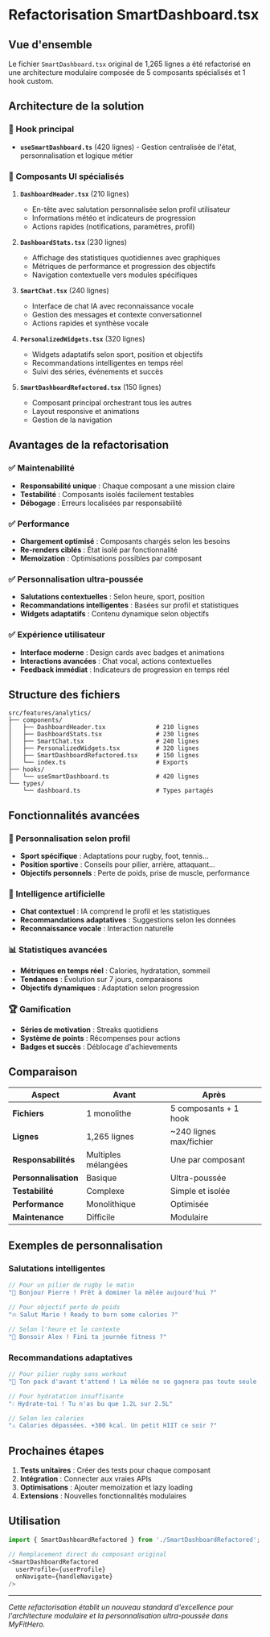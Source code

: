 # Refactorisation SmartDashboard.tsx

## Vue d'ensemble

Le fichier `SmartDashboard.tsx` original de 1,265 lignes a été refactorisé en une architecture modulaire composée de 5 composants spécialisés et 1 hook custom.

## Architecture de la solution

### 🔧 Hook principal
- **`useSmartDashboard.ts`** (420 lignes) - Gestion centralisée de l'état, personnalisation et logique métier

### 🧩 Composants UI spécialisés

1. **`DashboardHeader.tsx`** (210 lignes)
   - En-tête avec salutation personnalisée selon profil utilisateur
   - Informations météo et indicateurs de progression
   - Actions rapides (notifications, paramètres, profil)

2. **`DashboardStats.tsx`** (230 lignes)
   - Affichage des statistiques quotidiennes avec graphiques
   - Métriques de performance et progression des objectifs
   - Navigation contextuelle vers modules spécifiques

3. **`SmartChat.tsx`** (240 lignes)
   - Interface de chat IA avec reconnaissance vocale
   - Gestion des messages et contexte conversationnel
   - Actions rapides et synthèse vocale

4. **`PersonalizedWidgets.tsx`** (320 lignes)
   - Widgets adaptatifs selon sport, position et objectifs
   - Recommandations intelligentes en temps réel
   - Suivi des séries, événements et succès

5. **`SmartDashboardRefactored.tsx`** (150 lignes)
   - Composant principal orchestrant tous les autres
   - Layout responsive et animations
   - Gestion de la navigation

## Avantages de la refactorisation

### ✅ Maintenabilité
- **Responsabilité unique** : Chaque composant a une mission claire
- **Testabilité** : Composants isolés facilement testables
- **Débogage** : Erreurs localisées par responsabilité

### ✅ Performance
- **Chargement optimisé** : Composants chargés selon les besoins
- **Re-renders ciblés** : État isolé par fonctionnalité
- **Memoization** : Optimisations possibles par composant

### ✅ Personnalisation ultra-poussée
- **Salutations contextuelles** : Selon heure, sport, position
- **Recommandations intelligentes** : Basées sur profil et statistiques
- **Widgets adaptatifs** : Contenu dynamique selon objectifs

### ✅ Expérience utilisateur
- **Interface moderne** : Design cards avec badges et animations
- **Interactions avancées** : Chat vocal, actions contextuelles
- **Feedback immédiat** : Indicateurs de progression en temps réel

## Structure des fichiers

```
src/features/analytics/
├── components/
│   ├── DashboardHeader.tsx              # 210 lignes
│   ├── DashboardStats.tsx               # 230 lignes
│   ├── SmartChat.tsx                    # 240 lignes
│   ├── PersonalizedWidgets.tsx          # 320 lignes
│   ├── SmartDashboardRefactored.tsx     # 150 lignes
│   └── index.ts                         # Exports
├── hooks/
│   └── useSmartDashboard.ts             # 420 lignes
└── types/
    └── dashboard.ts                     # Types partagés
```

## Fonctionnalités avancées

### 🎯 Personnalisation selon profil
- **Sport spécifique** : Adaptations pour rugby, foot, tennis...
- **Position sportive** : Conseils pour pilier, arrière, attaquant...
- **Objectifs personnels** : Perte de poids, prise de muscle, performance

### 🤖 Intelligence artificielle
- **Chat contextuel** : IA comprend le profil et les statistiques
- **Recommandations adaptatives** : Suggestions selon les données
- **Reconnaissance vocale** : Interaction naturelle

### 📊 Statistiques avancées
- **Métriques en temps réel** : Calories, hydratation, sommeil
- **Tendances** : Évolution sur 7 jours, comparaisons
- **Objectifs dynamiques** : Adaptation selon progression

### 🏆 Gamification
- **Séries de motivation** : Streaks quotidiens
- **Système de points** : Récompenses pour actions
- **Badges et succès** : Déblocage d'achievements

## Comparaison

| Aspect | Avant | Après |
|--------|-------|-------|
| **Fichiers** | 1 monolithe | 5 composants + 1 hook |
| **Lignes** | 1,265 lignes | ~240 lignes max/fichier |
| **Responsabilités** | Multiples mélangées | Une par composant |
| **Personnalisation** | Basique | Ultra-poussée |
| **Testabilité** | Complexe | Simple et isolée |
| **Performance** | Monolithique | Optimisée |
| **Maintenance** | Difficile | Modulaire |

## Exemples de personnalisation

### Salutations intelligentes
```typescript
// Pour un pilier de rugby le matin
"🏉 Bonjour Pierre ! Prêt à dominer la mêlée aujourd'hui ?"

// Pour objectif perte de poids
"🔥 Salut Marie ! Ready to burn some calories ?"

// Selon l'heure et le contexte
"🌆 Bonsoir Alex ! Fini ta journée fitness ?"
```

### Recommandations adaptatives
```typescript
// Pour pilier rugby sans workout
"🏉 Ton pack d'avant t'attend ! La mêlée ne se gagnera pas toute seule ! Time to hit the gym 💪"

// Pour hydratation insuffisante
"💧 Hydrate-toi ! Tu n'as bu que 1.2L sur 2.5L"

// Selon les calories
"⚠️ Calories dépassées. +300 kcal. Un petit HIIT ce soir ?"
```

## Prochaines étapes

1. **Tests unitaires** : Créer des tests pour chaque composant
2. **Intégration** : Connecter aux vraies APIs
3. **Optimisations** : Ajouter memoization et lazy loading
4. **Extensions** : Nouvelles fonctionnalités modulaires

## Utilisation

```typescript
import { SmartDashboardRefactored } from './SmartDashboardRefactored';

// Remplacement direct du composant original
<SmartDashboardRefactored
  userProfile={userProfile}
  onNavigate={handleNavigate}
/>
```

---

*Cette refactorisation établit un nouveau standard d'excellence pour l'architecture modulaire et la personnalisation ultra-poussée dans MyFitHero.*